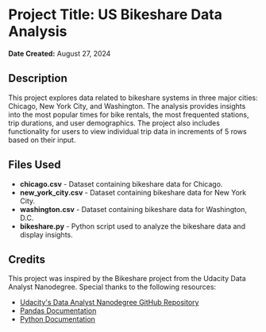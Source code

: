 # Project Title: US Bikeshare Data Analysis

**Date Created:** August 27, 2024

## Description
This project explores data related to bikeshare systems in three major cities: Chicago, New York City, and Washington. The analysis provides insights into the most popular times for bike rentals, the most frequented stations, trip durations, and user demographics. The project also includes functionality for users to view individual trip data in increments of 5 rows based on their input.

## Files Used
- **chicago.csv** - Dataset containing bikeshare data for Chicago.
- **new_york_city.csv** - Dataset containing bikeshare data for New York City.
- **washington.csv** - Dataset containing bikeshare data for Washington, D.C.
- **bikeshare.py** - Python script used to analyze the bikeshare data and display insights.

## Credits
This project was inspired by the Bikeshare project from the Udacity Data Analyst Nanodegree. Special thanks to the following resources:

- [Udacity's Data Analyst Nanodegree GitHub Repository](https://github.com/udacity/pdsnd_github)
- [Pandas Documentation](https://pandas.pydata.org/pandas-docs/stable/)
- [Python Documentation](https://docs.python.org/3/)
